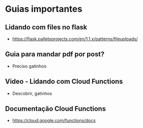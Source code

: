 # Guias importantes
## Lidando com files no flask
- https://flask.palletsprojects.com/en/1.1.x/patterns/fileuploads/

## Guia para mandar pdf por post?
- Preciso gatinhos

## Video - Lidando com Cloud Functions
- Descobrir, gatinhos

## Documentação Cloud Functions
- https://cloud.google.com/functions/docs
